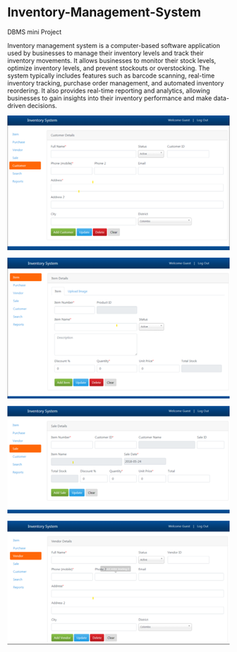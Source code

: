 # Inventory-Management-System
DBMS mini Project

Inventory management system is a computer-based software application used by businesses to manage their inventory levels and track their inventory movements. It allows businesses to monitor their stock levels, optimize inventory levels, and prevent stockouts or overstocking. The system typically includes features such as barcode scanning, real-time inventory tracking, purchase order management, and automated inventory reordering. It also provides real-time reporting and analytics, allowing businesses to gain insights into their inventory performance and make data-driven decisions.

![Header Image-](1.png)

![Header Image-](2.png)

![Header Image-](3.png)

![Header Image-](4.png)
